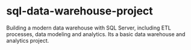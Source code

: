 # sql-data-warehouse-project
Building a modern data warehouse with SQL Server, including ETL processes, data modeling and analytics.
Its a basic data warehouse and analytics project.
